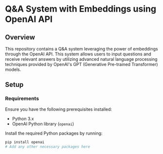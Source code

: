 # Q&A System with Embeddings using OpenAI API

## Overview

This repository contains a Q&A system leveraging the power of embeddings through the OpenAI API. This system allows users to input questions and receive relevant answers by utilizing advanced natural language processing techniques provided by OpenAI's GPT (Generative Pre-trained Transformer) models.

## Setup

### Requirements

Ensure you have the following prerequisites installed:

- Python 3.x
- OpenAI Python library (`openai`)

Install the required Python packages by running:

```bash
pip install openai
# Add any other necessary packages here